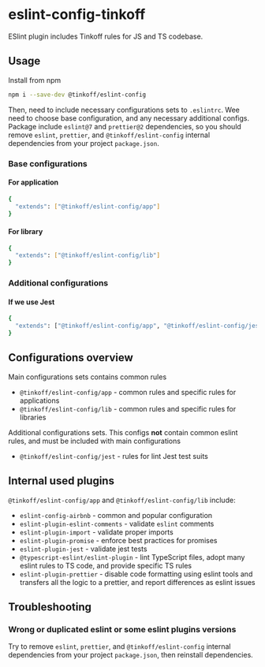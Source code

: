 # eslint-config-tinkoff

ESlint plugin includes Tinkoff rules for JS and TS codebase.

## Usage

Install from npm

```bash
npm i --save-dev @tinkoff/eslint-config
```

Then, need to include necessary configurations sets to `.eslintrc`. Wee need to choose base configuration, and any
necessary additional configs. Package include `eslint@7` and `prettier@2` dependencies, so you should remove `eslint`,
`prettier`, and `@tinkoff/eslint-config` internal dependencies from your project `package.json`.

### Base configurations

#### For application

```bash
{
  "extends": ["@tinkoff/eslint-config/app"]
}
```

#### For library

```bash
{
  "extends": ["@tinkoff/eslint-config/lib"]
}
```

### Additional configurations

#### If we use Jest

```bash
{
  "extends": ["@tinkoff/eslint-config/app", "@tinkoff/eslint-config/jest"]
}
```

## Configurations overview

Main configurations sets contains common rules

-   `@tinkoff/eslint-config/app` - common rules and specific rules for applications
-   `@tinkoff/eslint-config/lib` - common rules and specific rules for libraries

Additional configurations sets. This configs **not** contain common eslint rules, and must be included with main
configurations

-   `@tinkoff/eslint-config/jest` - rules for lint Jest test suits

## Internal used plugins

`@tinkoff/eslint-config/app` and `@tinkoff/eslint-config/lib` include:

-   `eslint-config-airbnb` - common and popular configuration
-   `eslint-plugin-eslint-comments` - validate `eslint` comments
-   `eslint-plugin-import` - validate proper imports
-   `eslint-plugin-promise` - enforce best practices for promises
-   `eslint-plugin-jest` - validate jest tests
-   `@typescript-eslint/eslint-plugin` - lint TypeScript files, adopt many eslint rules to TS code, and provide specific
    TS rules
-   `eslint-plugin-prettier` - disable code formatting using eslint tools and transfers all the logic to a prettier, and
    report differences as eslint issues

## Troubleshooting

### Wrong or duplicated eslint or some eslint plugins versions

Try to remove `eslint`, `prettier`, and `@tinkoff/eslint-config` internal dependencies from your project `package.json`,
then reinstall dependencies.
